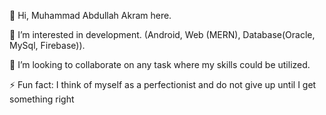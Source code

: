 👋 Hi, Muhammad Abdullah Akram here.

👀 I’m interested in development. (Android, Web (MERN), Database(Oracle, MySql, Firebase)).

👯 I’m looking to collaborate on any task where my skills could be utilized.

⚡ Fun fact:  I think of myself as a perfectionist and do not give up until I get something right
